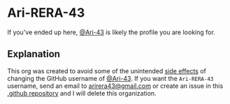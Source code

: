 # Ari-RERA-43
If you've ended up here, [@Ari-43](https://github.com/Ari-43/) is likely the profile you are looking for. 

## Explanation
This org was created to avoid some of the unintended [side effects](https://docs.github.com/en/account-and-profile/setting-up-and-managing-your-personal-account-on-github/managing-user-account-settings/changing-your-github-username) of changing the GitHub username of [@Ari-43](https://github.com/Ari-43/). If you want the `Ari-RERA-43` username, send an email to [arirera43@gmail.com](mailto:arirera43@gmail.com) or create an issue in this [.github repository](https://github.com/Ari-RERA-43/.github/issues) and I will delete this organization. 

